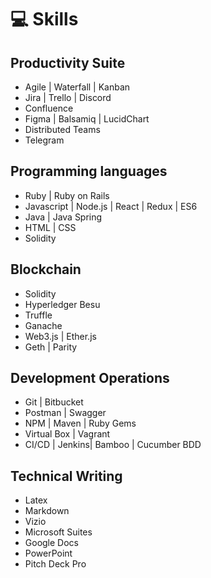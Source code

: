 # 💻 Skills

## Productivity Suite
- Agile | Waterfall | Kanban
- Jira | Trello | Discord
- Confluence
- Figma | Balsamiq | LucidChart
- Distributed Teams
- Telegram

## Programming languages
- Ruby | Ruby on Rails
- Javascript | Node.js | React | Redux | ES6
- Java | Java Spring
- HTML | CSS
- Solidity

## Blockchain
- Solidity
- Hyperledger Besu
- Truffle
- Ganache
- Web3.js | Ether.js
- Geth | Parity

## Development Operations
- Git | Bitbucket
- Postman | Swagger
- NPM | Maven | Ruby Gems
- Virtual Box | Vagrant
- CI/CD | Jenkins| Bamboo | Cucumber BDD

## Technical Writing
- Latex
- Markdown
- Vizio
- Microsoft Suites
- Google Docs
- PowerPoint
- Pitch Deck Pro